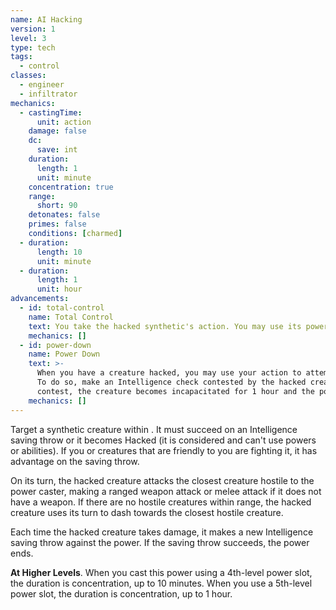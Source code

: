 ```yaml
---
name: AI Hacking
version: 1
level: 3
type: tech
tags:
  - control
classes:
  - engineer
  - infiltrator
mechanics:
  - castingTime:
      unit: action
    damage: false
    dc:
      save: int
    duration:
      length: 1
      unit: minute
    concentration: true
    range:
      short: 90
    detonates: false
    primes: false
    conditions: [charmed]
  - duration:
      length: 10
      unit: minute
  - duration:
      length: 1
      unit: hour
advancements:
  - id: total-control
    name: Total Control
    text: You take the hacked synthetic's action. You may use its powers and abilities.
    mechanics: []
  - id: power-down
    name: Power Down
    text: >-
      When you have a creature hacked, you may use your action to attempt to shut it down.
      To do so, make an Intelligence check contested by the hacked creature's Intelligence check. If you win the
      contest, the creature becomes incapacitated for 1 hour and the power ends.
    mechanics: []
---
```

Target a synthetic creature within <me-distance length="90" />. It must succeed on an Intelligence saving throw or it becomes Hacked (it is considered
<me-condition id="charmed"/> and can't use powers or abilities). If you or creatures that are friendly to you are fighting it, it has advantage
on the saving throw.

On its turn, the hacked creature attacks the closest creature hostile to the power caster, making a ranged weapon
attack or melee attack if it does not have a weapon. If there are no hostile creatures within range, the hacked
creature uses its turn to dash towards the closest hostile creature.

Each time the hacked creature takes damage, it makes a new Intelligence saving throw against the power. If the saving throw
succeeds, the power ends.

__At Higher Levels__. When you cast this power using a 4th-level power slot, the duration is concentration, up to 10
minutes. When you use a 5th-level power slot, the duration is concentration, up to 1 hour.

